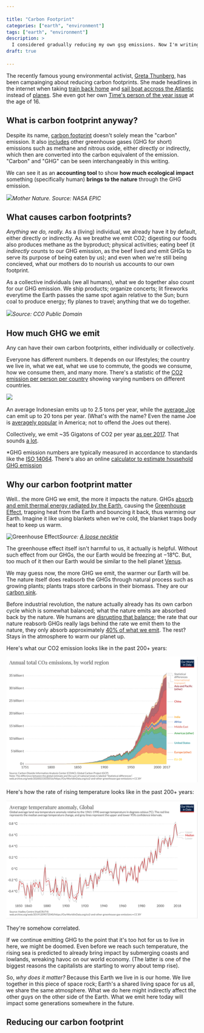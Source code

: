 ```yaml
---

title: "Carbon Footprint"
categories: ["earth", "environment"]
tags: ["earth", "environment"]
description: >
  I considered gradually reducing my own gsg emissions. Now I'm writing this to motivate myself.
draft: true

---
```


The recently famous young environmental activist, [Greta Thunberg](https://twitter.com/GretaThunberg), has been campainging about reducing carbon footprints. She made headlines in the internet when taking [train back home](https://web.archive.org/web/20200211070314/https:/twitter.com/GretaThunberg/status/1205969006982815751) and [sail boat accross the Atlantic](https://web.archive.org/web/20191216022210/https://en.wikipedia.org/wiki/Voyage_of_Greta_Thunberg) instead of [planes](https://web.archive.org/web/20200114221407/https://www.vox.com/the-highlight/2019/7/25/8881364/greta-thunberg-climate-change-flying-airline). She even got her own [Time's person of the year issue](https://time.com/person-of-the-year-2019-greta-thunberg/) at the age of 16.

## What is carbon footprint anyway?

Despite its name, [carbon footprint](https://web.archive.org/web/20200112055430/https://en.wikipedia.org/wiki/Carbon_footprint) doesn't solely mean the "carbon" emission. It also [includes](https://web.archive.org/web/20090511102744/http://www.carbontrust.co.uk/solutions/CarbonFootprinting/what_is_a_carbon_footprint.htm) other greenhouse gases (GHG for short) emissions such as methane and nitrous oxide, either directly or indirectly, which then are converted into the carbon equivalent of the emission. "Carbon" and "GHG" can be seen interchangeably in this writing.

We can see it as an **accounting tool** to show **how much ecological impact** something (specifically human) **brings to the nature** through the GHG emission.

![](https://web.archive.org/web/20200223194156if_/https://epic.gsfc.nasa.gov/archive/natural/2020/02/19/png/epic_1b_20200219143849.png)_Mother Nature. Source: NASA EPIC_

## What causes carbon footprints?

_Anything we do, really._
As a (living) individual, we already have it by default, either directly or indirectly. As we breathe we emit CO2; digesting our foods also produces methane as the byproduct; physical activities; eating beef (it _indirectly_ counts to our GHG emission, as the beef lived and emit GHGs to serve its purpose of being eaten by us); and even when we're still being concieved, what our mothers do to nourish us accounts to our own footprint.

As a collective individuals (we all humans), what we do together also count for our GHG emission. We ship products; organize concerts; lit fireworks everytime the Earth passes the same spot again relative to the Sun; burn coal to produce energy; fly planes to travel; anything that we do together.

![](https://web.archive.org/web/20180319191249if_/https://3c1703fe8d.site.internapcdn.net/newman/gfx/news/hires/2018/emissions.jpg)_Source: CC0 Public Domain_

## How much GHG we emit

Any can have their own carbon footprints, either individually or collectively.

Everyone has different numbers. It depends on our lifestyles; the country we live in, what we eat, what we use to commute, the goods we consume, how we consume them, and many more. There's a statistic of the [CO2 emission per person per country](https://web.archive.org/web/20200213115205/https://upload.wikimedia.org/wikipedia/commons/a/a7/CO2_emissions_per_capita%2C_2017_(Our_World_in_Data).svg) showing varying numbers on different
countries.

![](https://web.archive.org/web/20200213115205if_/https://upload.wikimedia.org/wikipedia/commons/a/a7/CO2_emissions_per_capita%2C_2017_%28Our_World_in_Data%29.svg)

An average Indonesian emits up to 2.5 tons per year, while the [average Joe](https://web.archive.org/web/20150912211827/https://en.wiktionary.org/wiki/average_Joe) can emit up to 20 tons per year. (What's with the name? Even the name Joe is [averagely popular](https://web.archive.org/web/20170125180636/https://names.mongabay.com/baby-names/application/rank-M-US-joe.html) in America; not to offend the Joes out there).

Collectively, we emit ~35 Gigatons of CO2 per year [as per 2017](https://web.archive.org/web/20200217024955/https://ourworldindata.org/co2-and-other-greenhouse-gas-emissions). That sounds [a lot](https://web.archive.org/web/20191222193450/https://blogs.scientificamerican.com/life-unbounded/the-crazy-scale-of-human-carbon-emission/).

*GHG emission numbers are typically measured in accordance to standards like the [ISO 14064](https://web.archive.org/web/20151224053516/https://en.wikipedia.org/wiki/ISO_14064). There's also an online [calculator to estimate household GHG emission](https://www.carbonfootprint.com/calculator.aspx)

## Why our carbon footprint matter

Well.. the more GHG we emit, the more it impacts the nature.
GHGs [absorb and emit thermal energy radiated by the Earth](https://web.archive.org/web/20100430143234/https://www.ipcc.ch/pdf/assessment-report/ar4/syr/ar4_syr_appendix.pdf), causing the [Greenhouse Effect](https://web.archive.org/web/20191227221737/https://en.wikipedia.org/wiki/Greenhouse_effect), trapping heat from the Earth and bouncing it back, thus warming our Earth. Imagine it like using blankets when we're cold, the blanket traps body heat to keep us warm.

![](https://web.archive.org/web/20191002055420if_/https://upload.wikimedia.org/wikipedia/commons/thumb/0/04/Greenhouse-effect-t2.svg/640px-Greenhouse-effect-t2.svg.png "Greenhouse Effect")_Source: [A loose necktie](https://en.wikipedia.org/wiki/Greenhouse_effect#/media/File:Greenhouse-effect-t2.svg)_

The greenhouse effect itself isn't harmful to us, it actually is helpful. Without such effect from our GHGs, the our Earth would be freezing at −18°C. But, too much of it then our Earth would be similar to the hell planet [Venus](https://web.archive.org/web/20191224054451/https://en.wikipedia.org/wiki/Atmosphere_of_Venus).

We may guess now, the more GHG we emit, the warmer our Earth will be. The nature itself does reabsorb the GHGs through natural process such as growing plants; plants traps store carbons in their biomass. They are our [carbon sink](https://web.archive.org/web/20200130171510/https://en.wikipedia.org/wiki/Carbon_sink).

Before industrial revolution, the nature actually already has its own carbon cycle which is somewhat balanced; what the nature emits are absorbed back by the nature. We humans are [disrupting that balance](https://science.sciencemag.org/content/326/5958/1394.abstract); the rate that our nature reabsorb GHGs really lags behind the rate we emit them to the nature, they only absorb
approximately [40% of what we emit](https://web.archive.org/web/20170811191854/https://royalsociety.org/~/media/royal_society_content/policy/publications/2001/9996.pdf). The rest? Stays in the atmosphere to warm our planet up.

Here's what our CO2 emission looks like in the past 200+ years:

![](/images/co2_emission.png "CO2 Emission")

Here's how the rate of rising temperature looks like in the past 200+ years:

![](/images/rising_temp.png "Rising Temperature Rate")

They're somehow correlated.

If we continue emitting GHG to the point that it's too hot for us to live in here, we might be doomed. Even before we reach such temperature, the rising sea is predicted to already bring impact by submerging coasts and lowlands, wreaking havoc on our world economy. (The latter is one of the biggest reasons the capitalists are starting to worry about temp rise).

So, _why does it matter?_ Because this Earth we live in is our home. We live together in this piece of space rock; Earth's a shared living space for us all, we share the same atmosphere. What we do here might indirectly affect the other guys on the other side of the Earth. What we emit here today will impact some generations somewhere in the future.

## Reducing our carbon footprint



